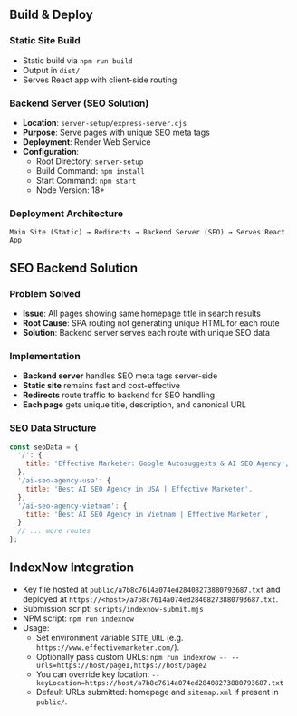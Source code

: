 ## Build & Deploy

### Static Site Build
- Static build via `npm run build`
- Output in `dist/`
- Serves React app with client-side routing

### Backend Server (SEO Solution)
- **Location**: `server-setup/express-server.cjs`
- **Purpose**: Serve pages with unique SEO meta tags
- **Deployment**: Render Web Service
- **Configuration**:
  - Root Directory: `server-setup`
  - Build Command: `npm install`
  - Start Command: `npm start`
  - Node Version: 18+

### Deployment Architecture
```
Main Site (Static) → Redirects → Backend Server (SEO) → Serves React App
```

## SEO Backend Solution

### Problem Solved
- **Issue**: All pages showing same homepage title in search results
- **Root Cause**: SPA routing not generating unique HTML for each route
- **Solution**: Backend server serves each route with unique SEO data

### Implementation
- **Backend server** handles SEO meta tags server-side
- **Static site** remains fast and cost-effective
- **Redirects** route traffic to backend for SEO handling
- **Each page** gets unique title, description, and canonical URL

### SEO Data Structure
```javascript
const seoData = {
  '/': {
    title: 'Effective Marketer: Google Autosuggests & AI SEO Agency',
  },
  '/ai-seo-agency-usa': {
    title: 'Best AI SEO Agency in USA | Effective Marketer',
  },
  '/ai-seo-agency-vietnam': {
    title: 'Best AI SEO Agency in Vietnam | Effective Marketer',
  }
  // ... more routes
};
```

## IndexNow Integration

- Key file hosted at `public/a7b8c7614a074ed28408273880793687.txt` and deployed at `https://<host>/a7b8c7614a074ed28408273880793687.txt`.
- Submission script: `scripts/indexnow-submit.mjs`
- NPM script: `npm run indexnow`
- Usage:
  - Set environment variable `SITE_URL` (e.g. `https://www.effectivemarketer.com/`).
  - Optionally pass custom URLs: `npm run indexnow -- --urls=https://host/page1,https://host/page2`
  - You can override key location: `--keyLocation=https://host/a7b8c7614a074ed28408273880793687.txt`
  - Default URLs submitted: homepage and `sitemap.xml` if present in `public/`.

